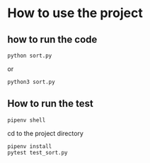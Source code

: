 # How to use the project    

## how to run the code
```
python sort.py
```
or
```
python3 sort.py
```

## How to run the test
```
pipenv shell
```
cd to the project directory

```
pipenv install
pytest test_sort.py
```

